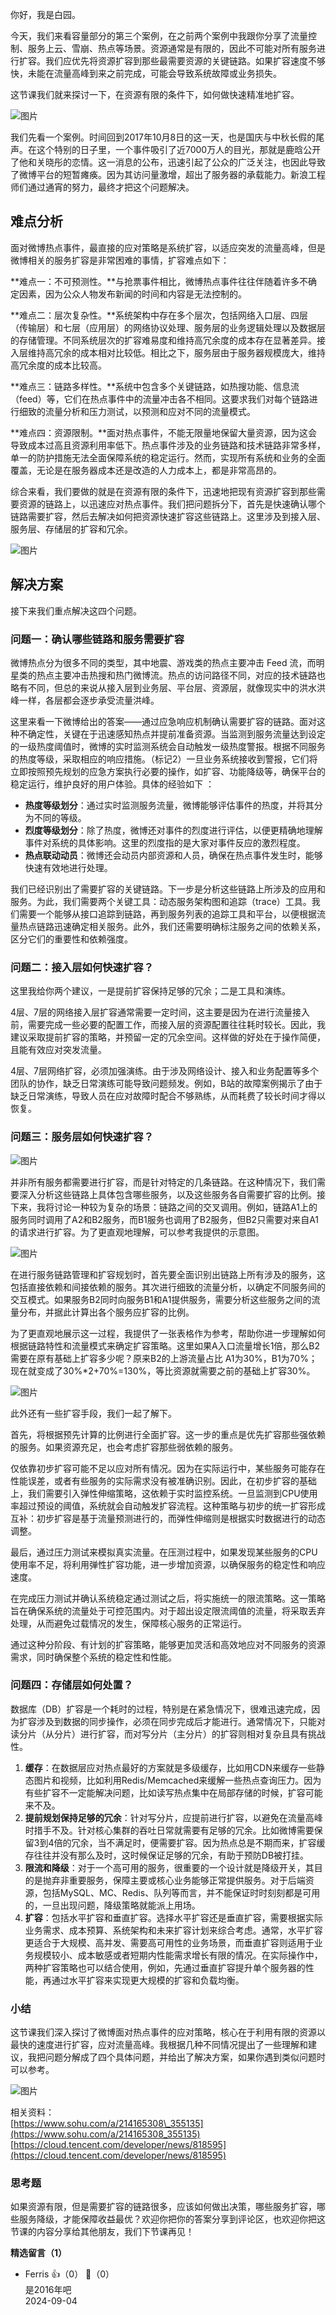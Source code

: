 你好，我是白园。

今天，我们来看容量部分的第三个案例，在之前两个案例中我跟你分享了流量控制、服务上云、雪崩、热点等场景。资源通常是有限的，因此不可能对所有服务进行扩容。我们应优先将资源扩容到那些最需要资源的关键链路。如果扩容速度不够快，未能在流量高峰到来之前完成，可能会导致系统故障或业务损失。

这节课我们就来探讨一下，在资源有限的条件下，如何做快速精准地扩容。

![图片](https://static001.geekbang.org/resource/image/d6/26/d62ccb00ddf2f8cc5c899ae28e4bba26.png?wh=1952x1116)

我们先看一个案例。时间回到2017年10月8日的这一天，也是国庆与中秋长假的尾声。在这个特别的日子里，一个事件吸引了近7000万人的目光，那就是鹿晗公开了他和关晓彤的恋情。这一消息的公布，迅速引起了公众的广泛关注，也因此导致了微博平台的短暂瘫痪。因为其访问量激增，超出了服务器的承载能力。新浪工程师们通过通宵的努力，最终才把这个问题解决。

## 难点分析

面对微博热点事件，最直接的应对策略是系统扩容，以适应突发的流量高峰，但是微博相关的服务扩容是非常困难的事情，扩容难点如下：

**难点一：不可预测性。**与抢票事件相比，微博热点事件往往伴随着许多不确定因素，因为公众人物发布新闻的时间和内容是无法控制的。

**难点二：层次复杂性。**系统架构中存在多个层次，包括网络入口层、四层（传输层）和七层（应用层）的网络协议处理、服务层的业务逻辑处理以及数据层的存储管理。不同系统层次的扩容难易度和维持高冗余度的成本存在显著差异。接入层维持高冗余的成本相对比较低。相比之下，服务层由于服务器规模庞大，维持高冗余度的成本比较高。

**难点三：链路多样性。**系统中包含多个关键链路，如热搜功能、信息流（feed）等，它们在热点事件中的流量冲击各不相同。这要求我们对每个链路进行细致的流量分析和压力测试，以预测和应对不同的流量模式。

**难点四：资源限制。**面对热点事件，不能无限量地保留大量资源，因为这会导致成本过高且资源利用率低下。热点事件涉及的业务链路和技术链路非常多样，单一的防护措施无法全面保障系统的稳定运行。然而，实现所有系统和业务的全面覆盖，无论是在服务器成本还是改造的人力成本上，都是非常高昂的。

综合来看，我们要做的就是在资源有限的条件下，迅速地把现有资源扩容到那些需要资源的链路上，以迅速应对热点事件。我们把问题拆分下，首先是快速确认哪个链路需要扩容，然后去解决如何把资源快速扩容这些链路上。这里涉及到接入层、服务层、存储层的扩容和冗余。

![图片](https://static001.geekbang.org/resource/image/7c/4e/7c2e1aa154608db99a935c724d520d4e.png?wh=2330x1224)

## 解决方案

接下来我们重点解决这四个问题。

### **问题一：确认哪些链路和服务需要扩容**

微博热点分为很多不同的类型，其中地震、游戏类的热点主要冲击 Feed 流，而明星类的热点主要冲击热搜和热门微博流。热点的访问路径不同，对应的技术链路也略有不同，但总的来说从接入层到业务层、平台层、资源层，就像现实中的洪水洪峰一样，各层都会逐步承受流量洪峰。

这里来看一下微博给出的答案——通过应急响应机制确认需要扩容的链路。面对这种不确定性，关键在于迅速感知热点并提前准备资源。当监测到服务流量达到设定的一级热度阈值时，微博的实时监测系统会自动触发一级热度警报。根据不同服务的热度等级，采取相应的响应措施。（标记2）一旦业务系统接收到警报，它们将立即按照预先规划的应急方案执行必要的操作，如扩容、功能降级等，确保平台的稳定运行，维护良好的用户体验。具体的经验如下 ：

- **热度等级划分**：通过实时监测服务流量，微博能够评估事件的热度，并将其分为不同的等级。
- **烈度等级划分**：除了热度，微博还对事件的烈度进行评估，以便更精确地理解事件对系统的具体影响。这里的烈度指的是大家对事件反应的激烈程度。
- **热点联动动员**：微博还会动员内部资源和人员，确保在热点事件发生时，能够快速有效地进行处理。

我们已经识别出了需要扩容的关键链路。下一步是分析这些链路上所涉及的应用和服务。为此，我们需要两个关键工具：动态服务架构图和追踪（trace）工具。我们需要一个能够从接口追踪到链路，再到服务列表的追踪工具和平台，以便根据流量热点链路迅速确定相关服务。此外，我们还需要明确标注服务之间的依赖关系，区分它们的重要性和依赖强度。

### **问题二：接入层如何快速扩容？**

这里我给你两个建议，一是提前扩容保持足够的冗余；二是工具和演练。

4层、7层的网络接入层扩容通常需要一定时间，这主要是因为在进行流量接入前，需要完成一些必要的配置工作，而接入层的资源配置往往耗时较长。因此，我建议采取提前扩容的策略，并预留一定的冗余空间。这样做的好处在于操作简便，且能有效应对突发流量。

4层、7层网络扩容，必须加强演练。由于涉及网络设计、接入和业务配置等多个团队的协作，缺乏日常演练可能导致问题频发。例如，B站的故障案例揭示了由于缺乏日常演练，导致人员在应对故障时配合不够熟练，从而耗费了较长时间才得以恢复。

### 问题三：服务层如何快速扩容？

![图片](https://static001.geekbang.org/resource/image/4e/eb/4e127316fc3819yy55c2a1ca9364baeb.png?wh=2166x408)

并非所有服务都需要进行扩容，而是针对特定的几条链路。在这种情况下，我们需要深入分析这些链路上具体包含哪些服务，以及这些服务各自需要扩容的比例。接下来，我将讨论一种较为复杂的场景：链路之间的交叉调用。例如，链路A1上的服务同时调用了A2和B2服务，而B1服务也调用了B2服务，但B2只需要对来自A1的请求进行扩容。为了更直观地理解，可以参考我提供的示意图。

![图片](https://static001.geekbang.org/resource/image/f3/2b/f34738fa8af7963f22763c02ce73c12b.png?wh=1520x1052)

在进行服务链路管理和扩容规划时，首先要全面识别出链路上所有涉及的服务，这包括直接依赖和间接依赖的服务。其次进行细致的流量分析，以确定不同服务间的交互模式。如果服务B2同时向服务B1和A1提供服务，需要分析这些服务之间的流量分布，并据此计算出各个服务应扩容的比例。

为了更直观地展示这一过程，我提供了一张表格作为参考，帮助你进一步理解如何根据链路特性和流量模式来确定扩容策略。这里如果A入口流量增长1倍，那么B2需要在原有基础上扩容多少呢？原来B2的上游流量占比 A1为30%，B1为70%；现在就变成了30%\*2+70%=130%，等比资源就需要之前的基础上扩容30%。

![图片](https://static001.geekbang.org/resource/image/e4/fe/e4d2def0be6e6f6ae4e78a0d5f2e1ffe.png?wh=1998x878)

此外还有一些扩容手段，我们一起了解下。

首先，将根据预先计算的比例进行全面扩容。这一步的重点是优先扩容那些强依赖的服务。如果资源充足，也会考虑扩容那些弱依赖的服务。

仅依靠初步扩容可能不足以应对所有情况。因为在实际运行中，某些服务可能存在性能误差，或者有些服务的实际需求没有被准确识别。因此，在初步扩容的基础上，我们需要引入弹性伸缩策略，这依赖于实时监控系统。一旦监测到CPU使用率超过预设的阈值，系统就会自动触发扩容流程。这种策略与初步的统一扩容形成互补：初步扩容是基于流量预测进行的，而弹性伸缩则是根据实时数据进行的动态调整。

最后，通过压力测试来模拟真实流量。在压测过程中，如果发现某些服务的CPU使用率不足，将利用弹性扩容功能，进一步增加资源，以确保服务的稳定性和响应速度。

在完成压力测试并确认系统稳定通过测试之后，将实施统一的限流策略。这一策略旨在确保系统的流量处于可控范围内。对于超出设定限流阈值的流量，将采取丢弃处理，从而避免过载情况的发生，保障核心服务的正常运行。

通过这种分阶段、有计划的扩容策略，能够更加灵活和高效地应对不同服务的资源需求，同时确保整个系统的稳定性和性能。

### 问题四：存储层如何处置？

数据库（DB）扩容是一个耗时的过程，特别是在紧急情况下，很难迅速完成，因为扩容涉及到数据的同步操作，必须在同步完成后才能进行。通常情况下，只能对读分片（从分片）进行扩容，而对写分片（主分片）的扩容则相对复杂且具有挑战性。

1. **缓存**：在数据层应对热点最好的方案就是多级缓存，比如用CDN来缓存一些静态图片和视频，比如利用Redis/Memcached来缓解一些热点查询压力。因为有些扩容不一定能解决问题，比如读写热点集中在局部存储的时候，扩容可能来不及。
2. **提前规划保持足够的冗余**：针对写分片，应提前进行扩容，以避免在流量高峰时措手不及。针对核心集群的吞吐日常就需要有足够的冗余。比如微博需要保留3到4倍的冗余，当不满足时，便需要扩容。因为热点总是不期而来，扩容缓存往往并没有那么及时，这时候保证足够的冗余，有助于预防DB被打挂。
3. **限流和降级**：对于一个高可用的服务，很重要的一个设计就是降级开关，其目的是抛弃非重要服务，保障主要或核心业务能够正常提供服务。对于后端资源，包括MySQL、MC、Redis、队列等而言，并不能保证时时刻刻都是可用的，一旦出现问题，降级策略就能派上用场。
4. **扩容**：包括水平扩容和垂直扩容。选择水平扩容还是垂直扩容，需要根据实际业务需求、成本预算、系统架构和未来扩容计划来综合考虑。通常，水平扩容更适合于大规模、高并发、需要高可用性的业务场景，而垂直扩容则适用于业务规模较小、成本敏感或者短期内性能需求增长有限的情况。在实际操作中，两种扩容策略也可以结合使用，例如，先通过垂直扩容提升单个服务器的性能，再通过水平扩容来实现更大规模的扩容和负载均衡。

### 小结

这节课我们深入探讨了微博面对热点事件的应对策略，核心在于利用有限的资源以最快的速度进行扩容，应对流量高峰。我根据几种不同情况提出了一些理解和建议，我把问题分解成了四个具体问题，并给出了解决方案，如果你遇到类似问题时可以参考。

![图片](https://static001.geekbang.org/resource/image/2f/4e/2f7yya6f24c5b2ccc38894df66dca94e.png?wh=1758x1202)

相关资料：  
[https://www.sohu.com/a/214165308\_355135](https://www.sohu.com/a/214165308_355135)  
[https://cloud.tencent.com/developer/news/818595](https://cloud.tencent.com/developer/news/818595)

### 思考题

如果资源有限，但是需要扩容的链路很多，应该如何做出决策，哪些服务扩容，哪些服务降级，才能保障收益最优？欢迎你把你的答案分享到评论区，也欢迎你把这节课的内容分享给其他朋友，我们下节课再见！
<div><strong>精选留言（1）</strong></div><ul>
<li><span>Ferris</span> 👍（0） 💬（0）<div>是2016年吧</div>2024-09-04</li><br/>
</ul>